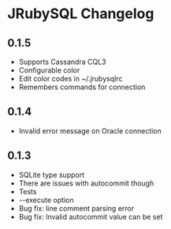 JRubySQL Changelog
==================

0.1.5
-----
* Supports Cassandra CQL3
* Configurable color
 * Edit color codes in ~/.jrubysqlrc
* Remembers commands for connection

0.1.4
-----
* Invalid error message on Oracle connection

0.1.3
-----
* SQLite type support
 * There are issues with autocommit though
* Tests
* --execute option
* Bug fix: line comment parsing error
* Bug fix: Invalid autocommit value can be set

